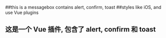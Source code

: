 ##this is a messagebox contains alert, confirm, toast
##styles like iOS, and use Vue plugins

## 这是一个 Vue 插件, 包含了 alert, confirm 和 toast